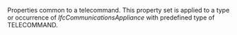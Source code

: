 Properties common to a telecommand. This property set is applied to a type or occurrence of _IfcCommunicationsAppliance_ with predefined type of TELECOMMAND.
